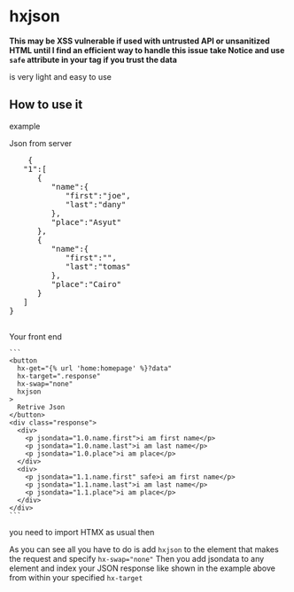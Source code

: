 <h1>hxjson</h1>

**This may be XSS vulnerable if used with untrusted API or unsanitized HTML until I find an efficient way to handle this issue take Notice and use `safe` attribute in your tag if you trust the data**

is very light and easy to use
<h2>How to use it</h2>
<p>
  example
  <p>Json from server</p>
  <pre>
    {
   "1":[
      {
         "name":{
            "first":"joe",
            "last":"dany"
         },
         "place":"Asyut"
      },
      {
         "name":{
            "first":"<script>alert(document.domain)</script>",
            "last":"tomas"
         },
         "place":"Cairo"
      }
   ]
}
  </pre>
  <p>Your front end</p>
  
    ```
    <button
      hx-get="{% url 'home:homepage' %}?data"
      hx-target=".response"
      hx-swap="none"
      hxjson
    >
      Retrive Json
    </button>
    <div class="response">
      <div>
        <p jsondata="1.0.name.first">i am first name</p>
        <p jsondata="1.0.name.last">i am last name</p>
        <p jsondata="1.0.place">i am place</p>
      </div>
      <div>
        <p jsondata="1.1.name.first" safe>i am first name</p>
        <p jsondata="1.1.name.last">i am last name</p>
        <p jsondata="1.1.place">i am place</p>
      </div>
    </div>
    ```
  </code>
  </p>
  you need to import HTMX as usual then
  
  As you can see all you have to do is add `hxjson` to the element that makes the request and specify `hx-swap="none"`
  Then you add jsondata to any element and index your JSON response like shown in the example above from within 
  your specified `hx-target`
